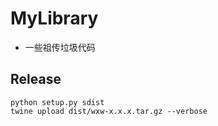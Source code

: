 # MyLibrary

- 一些祖传垃圾代码

## Release

```commandline
python setup.py sdist
twine upload dist/wxw-x.x.x.tar.gz --verbose
```